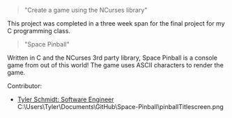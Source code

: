 
<p align="center">
  <!--<img src="https://github.com/downhillGames/Space-Pinball/pinballTitlescreen.png">-->
</p>





> "Create a game using the NCurses library"

This project was completed in a three week span for the final project for my C programming class.

> "Space Pinball"

Written in C and the NCurses 3rd party library, Space Pinball is a console game from out of this world! The game uses ASCII characters to render the game.

Contributor:

- [Tyler Schmidt: Software Engineer](https://github.com/downhillGames)
C:\Users\Tyler\Documents\GitHub\Space-Pinball\pinballTitlescreen.png